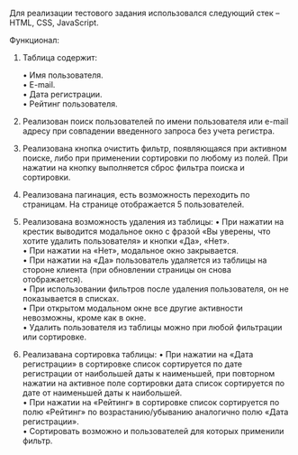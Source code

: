 Для реализации тестового задания использовался следующий стек – HTML, CSS, JavaScript.

Функционал:

1. Таблица содержит:

    •   Имя пользователя. </br>
    •   E-mail. </br>
    •   Дата регистрации. </br>
    •   Рейтинг пользователя. </br>

2. Реализован поиск пользователей по имени пользователя или e-mail адресу при совпадении введенного запроса без учета регистра.

3. Реализована кнопка очистить фильтр, появляющаяся при активном поиске, либо при применении сортировки по любому из полей. При нажатии на кнопку выполняется сброс фильтра поиска и сортировки.

4. Реализована пагинация, есть возможность переходить по страницам. На странице отображается 5 пользователей.

5. Реализована возможность удаления из таблицы: 
    •   При нажатии на крестик выводится модальное окно с фразой «Вы уверены, что хотите удалить пользователя» и кнопки «Да», «Нет».</br>
    •   При нажатии на «Нет», модальное окно закрывается.</br>
    •	При нажатии на «Да» пользователь удаляется из таблицы на стороне клиента (при обновлении страницы он снова отображается).</br>
    •	При использовании фильтров после удаления пользователя, он не показывается в списках.</br>
    •	При открытом модальном окне все другие активности невозможны, кроме как в окне.</br>
    •	Удалить пользователя из таблицы можно при любой фильтрации или сортировке.</br>

6. Реализавана сортировка таблицы:
    •	При нажатии на «Дата регистрации» в сортировке список сортируется по дате регистрации от наибольшей даты к наименьшей, при повторном нажатии на активное поле сортировки дата список сортируется по дате от наименьшей даты к наибольшей.</br>
    •	При нажатии на «Рейтинг» в сортировке список сортируется по полю «Рейтинг» по возрастанию/убыванию аналогично полю «Дата регистрации».</br>
    •	Сортировать возможно и пользователей для которых применили фильтр.</br>
